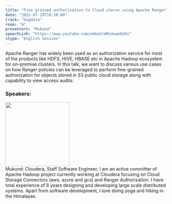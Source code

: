 ```yaml
---
title: "Fine grained authorization to Cloud stores using Apache Ranger"
date: "2022-07-29T16:10:00"
track: "bigdata"
room: "A"
presenters: "Mukund"
speechLink: "https://www.youtube.com/embed/mMi4owe8zKo"
stype: "English Session"
---
```

Apache Ranger has widely been used as an authorization service for most of the products like HDFS, HIVE, HBASE etc in Apache Hadoop ecosystem for on-premise clusters. In this talk, we want to discuss various use cases on how Ranger policies can be leveraged to perform fine-grained authorization for objects stored in S3 public cloud storage along with capability to view access audits.
 ### Speakers: 
 <img src="images/speaker/1169.png" width="200" /><br>Mukund: Cloudera, Staff Software Engineer, I am an active committer of Apache Hadoop project currently working at Cloudera focusing on Cloud Storage Connectors (aws, azure and gcs) and Ranger Authorization. 
I have total experience of 8 years designing and developing large scale distributed systems. Apart from software development, I love doing yoga and hiking in the Himalayas.

 